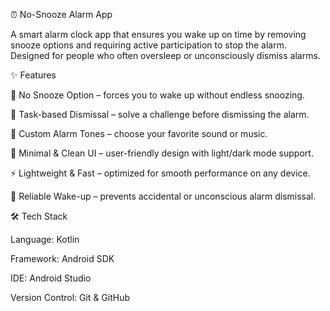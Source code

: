 ⏰ No-Snooze Alarm App

A smart alarm clock app that ensures you wake up on time by removing snooze options and requiring active participation to stop the alarm. Designed for people who often oversleep or unconsciously dismiss alarms.

✨ Features

🚫 No Snooze Option – forces you to wake up without endless snoozing.

🧠 Task-based Dismissal – solve a challenge before dismissing the alarm.

🔔 Custom Alarm Tones – choose your favorite sound or music.

🎨 Minimal & Clean UI – user-friendly design with light/dark mode support.

⚡ Lightweight & Fast – optimized for smooth performance on any device.

📱 Reliable Wake-up – prevents accidental or unconscious alarm dismissal.

🛠️ Tech Stack

Language: Kotlin

Framework: Android SDK

IDE: Android Studio

Version Control: Git & GitHub
